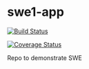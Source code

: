 # swe1-app  
[![Build Status](https://app.travis-ci.com/allen505/swe1-app.svg?token=Bpfsg5vzPK3o9MWo5yLU&branch=main)](https://app.travis-ci.com/allen505/swe1-app)
  
[![Coverage Status](https://coveralls.io/repos/github/allen505/swe1-app/badge.svg?branch=main)](https://coveralls.io/github/allen505/swe1-app?branch=main)  

Repo to demonstrate SWE 

